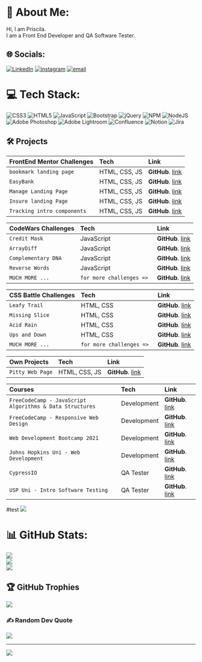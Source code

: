 # 💫 About Me:
Hi, I am Priscila.<br>I am a Front End Developer and QA Software Tester.<br>


## 🌐 Socials:
[![LinkedIn](https://img.shields.io/badge/LinkedIn-0077B5?style=for-the-badge&logo=linkedin&logoColor=white)](https://www.linkedin.com/in/priscila-bezerra-32181923/?locale=en_US) 
[![instagram](https://img.shields.io/badge/Instagram-E4405F?style=for-the-badge&logo=instagram&logoColor=white)](https://www.instagram.com/pittyh6/)
[![email](https://img.shields.io/badge/Gmail-D14836?style=for-the-badge&logo=gmail&logoColor=white)](mailto:pittyh6@gmail.com?subject=[GitHub])


# 💻 Tech Stack:
![CSS3](https://img.shields.io/badge/css3-%231572B6.svg?style=for-the-badge&logo=css3&logoColor=white) ![HTML5](https://img.shields.io/badge/html5-%23E34F26.svg?style=for-the-badge&logo=html5&logoColor=white) ![JavaScript](https://img.shields.io/badge/javascript-%23323330.svg?style=for-the-badge&logo=javascript&logoColor=%23F7DF1E) ![Bootstrap](https://img.shields.io/badge/bootstrap-%23563D7C.svg?style=for-the-badge&logo=bootstrap&logoColor=white) ![jQuery](https://img.shields.io/badge/jquery-%230769AD.svg?style=for-the-badge&logo=jquery&logoColor=white) ![NPM](https://img.shields.io/badge/NPM-%23000000.svg?style=for-the-badge&logo=npm&logoColor=white) ![NodeJS](https://img.shields.io/badge/node.js-6DA55F?style=for-the-badge&logo=node.js&logoColor=white) ![Adobe Photoshop](https://img.shields.io/badge/adobephotoshop-%2331A8FF.svg?style=for-the-badge&logo=adobephotoshop&logoColor=white) ![Adobe Lightroom](https://img.shields.io/badge/Adobe%20Lightroom-31A8FF.svg?style=for-the-badge&logo=Adobe%20Lightroom&logoColor=white) ![Confluence](https://img.shields.io/badge/confluence-%23172BF4.svg?style=for-the-badge&logo=confluence&logoColor=white) ![Notion](https://img.shields.io/badge/Notion-%23000000.svg?style=for-the-badge&logo=notion&logoColor=white) ![Jira](https://img.shields.io/badge/jira-%230A0FFF.svg?style=for-the-badge&logo=jira&logoColor=white)

## 🛠 Projects

| FrontEnd Mentor Challenges | Tech     | Link  |
| :-------- |:------- | :------------------------- |
| `bookmark landing page` | HTML, CSS, JS | **GitHub**. [link](https://github.com/pittyh6/bookmark_landing_page) |
| `EasyBank` | HTML, CSS, JS | **GitHub**. [link](https://github.com/pittyh6/Easybank-Challenge_3-12Mths-WebDevStudy-2022-2023) |
| `Manage Landing Page` | HTML, CSS, JS | **GitHub**. [link](https://github.com/pittyh6/manage-landing-page-master) |
| `Insure landing Page` | HTML, CSS, JS | **GitHub**. [link](https://github.com/pittyh6/insure-landing-page-master) |
| `Tracking intro components` | HTML, CSS, JS | **GitHub**. [link](https://github.com/pittyh6/project_tracking_intro_component) |


|  CodeWars Challenges | Tech     | Link  |
| :-------- |:------- | :------------------------- |
| `Credit Mask` | JavaScript | **GitHub**. [link](https://github.com/pittyh6/codewars-4_5-12Mths-WebDevelopmentStudy-2022-2023/tree/master/CreditCardMask) |
| `ArrayDiff` | JavaScript | **GitHub**. [link](https://github.com/pittyh6/codewars-4_5-12Mths-WebDevelopmentStudy-2022-2023/tree/master/arrayDiff) |
| `Complementary DNA` | JavaScript | **GitHub**. [link](https://github.com/pittyh6/codewars-4_5-12Mths-WebDevelopmentStudy-2022-2023/tree/master/complementary_dna) |
| `Reverse Words` | JavaScript | **GitHub**. [link](https://github.com/pittyh6/codewars-4_5-12Mths-WebDevelopmentStudy-2022-2023/tree/master/reverseWords) |
| `MUCH MORE ...` | `for more challenges => ` | **GitHub**. [link](https://github.com/pittyh6/codewars-4_5-12Mths-WebDevelopmentStudy-2022-2023) |

|  CSS Battle Challenges | Tech     | Link |
| :-------- |:------- | :------------------------- |
| `Leafy Trail` | HTML, CSS | **GitHub**. [link](https://github.com/pittyh6/cssbattle-4_5-12Mths-WebDevelopmentStudy-2022-2023/tree/master/battle_1_pilot_battle/7_leafy_trail) |
| `Missing Slice` | HTML, CSS | **GitHub**. [link](https://github.com/pittyh6/cssbattle-4_5-12Mths-WebDevelopmentStudy-2022-2023/tree/master/battle_1_pilot_battle/6_missing_slice) |
| `Acid Rain` | HTML, CSS | **GitHub**. [link](https://github.com/pittyh6/cssbattle-4_5-12Mths-WebDevelopmentStudy-2022-2023/tree/master/battle_1_pilot_battle/5_acid_rain) |
| `Ups and Down` | HTML, CSS | **GitHub**. [link](https://github.com/pittyh6/cssbattle-4_5-12Mths-WebDevelopmentStudy-2022-2023/tree/master/battle_1_pilot_battle/4_ups_and_down) |
| `MUCH MORE ...` | `for more challenges => ` | **GitHub**. [link]() |


| Own Projects | Tech     | Link                |
| :-------- |:------- | :------------------------- |
| `Pitty Web Page` | HTML, CSS, JS | **GitHub**. [link](https://github.com/pittyh6/new_pitty_webpage-4-12Mths-WebDevStudy-2022-2023) |



| Courses | Tech | Link                |
| :-------- | :------------------------- | :------------------------- |
| `FreeCodeCamp - JavaScript Algorithms & Data Structures` | Development| **GitHub**. [link](https://github.com/pittyh6/freeCodeCamp-JavaScript-algorithms-and-data-structures-4_5-12Mths-WebDevStudy-2022-2023) |
| `FreeCodeCamp - Responsive Web Design` | Development| **GitHub**. [link](https://github.com/pittyh6/freeCodeCamp-responsive_web_design-3e4-12Mths-WebDevStudy-2022-2023) |
| `Web Development Bootcamp 2021` | Development| **GitHub**. [link](https://github.com/pittyh6/Web_Development_Bootcamp_2021) |
| `Johns Hopkins Uni - Web Development` | Development| **GitHub**. [link](https://github.com/pittyh6/JohnsHopkinsUni_html-css-and-Javascript-for-Web-Developers_2-12Mths-WebDevStudy-2022-2023) |
| `CypressIO` | QA Tester | **GitHub**. [link](https://github.com/pittyh6/cypressIo_Testing-yr-first-application-12Mths-WebDevStudy-2022-2023) |
| `USP Uni - Intro Software Testing` | QA Tester | **GitHub**. [link](https://github.com/pittyh6/USP_Introduction-to-Software-Testing_12Mths-WebDevStudy-2022-2023) |


#test
![](https://www.notion.so/Development-d813391caa9648559856d65c970f3bd4)




# 📊 GitHub Stats:
![](https://github-readme-stats.vercel.app/api?username=pittyh6&theme=dark&hide_border=false&include_all_commits=false&count_private=false)<br/>
![](https://github-readme-streak-stats.herokuapp.com/?user=pittyh6&theme=dark&hide_border=false)<br/>
![](https://github-readme-stats.vercel.app/api/top-langs/?username=pittyh6&theme=dark&hide_border=false&include_all_commits=false&count_private=false&layout=compact)

## 🏆 GitHub Trophies
![](https://github-profile-trophy.vercel.app/?username=pittyh6&theme=radical&no-frame=false&no-bg=false&margin-w=4)

### ✍️ Random Dev Quote
![](https://quotes-github-readme.vercel.app/api?type=horizontal&theme=radical)
<!--
### 😂 Random Dev Meme
<img src="https://random-memer.herokuapp.com/" width="512px"/>
-->
---
[![](https://visitcount.itsvg.in/api?id=pittyh6&icon=0&color=0)](https://visitcount.itsvg.in)

